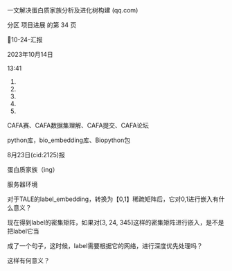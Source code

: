 

一文解决蛋白质家族分析及进化树构建 (qq.com)



分区 项目进展 的第 34 页

10-24-汇报

2023年10月14日

13:41



1.

2.

3.

4.

5.

CAFA赛、CAFA数据集理解、CAFA提交、CAFA论坛

python库，bio_embedding库、Biopython包

8月23日(cid:2125)报

蛋白质家族（ing）

服务器环境

对于TALE的label_embedding，转换为【0,1】稀疏矩阵后，它对0,1进行嵌入有什么意义？

现在得到label的密集矩阵，如果对[3, 24, 345]这样的密集矩阵进行嵌入，是不是把label它当

成了一个句子，这时候，label需要根据它的网络，进行深度优先处理吗？

这样有何意义？

